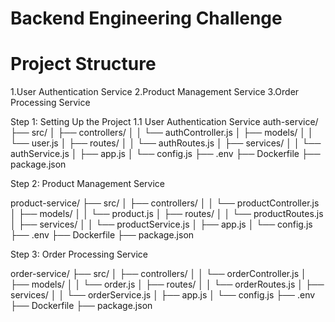 # Backend Engineering Challenge
# Project Structure

1.User Authentication Service
2.Product Management Service
3.Order Processing Service

Step 1: Setting Up the Project
  1.1 User Authentication Service
  auth-service/
  ├── src/
  │   ├── controllers/
  │   │   └── authController.js
  │   ├── models/
  │   │   └── user.js
  │   ├── routes/
  │   │   └── authRoutes.js
  │   ├── services/
  │   │   └── authService.js
  │   ├── app.js
  │   └── config.js
  ├── .env
  ├── Dockerfile
  ├── package.json

Step 2: Product Management Service

  product-service/
  ├── src/
  │   ├── controllers/
  │   │   └── productController.js
  │   ├── models/
  │   │   └── product.js
  │   ├── routes/
  │   │   └── productRoutes.js
  │   ├── services/
  │   │   └── productService.js
  │   ├── app.js
  │   └── config.js
  ├── .env
  ├── Dockerfile
  ├── package.json

Step 3: Order Processing Service

  order-service/
  ├── src/
  │   ├── controllers/
  │   │   └── orderController.js
  │   ├── models/
  │   │   └── order.js
  │   ├── routes/
  │   │   └── orderRoutes.js
  │   ├── services/
  │   │   └── orderService.js
  │   ├── app.js
  │   └── config.js
  ├── .env
  ├── Dockerfile
  ├── package.json



